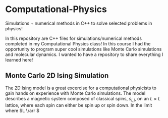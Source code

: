 # Computational-Physics
Simulations + numerical methods in C++ to solve selected problems in physics! 

In this repository are C++ files for simulations/numerical methods completed in my Computational Physics class! In this course I had the opportunity to program super cool simulations like Monte Carlo simulations and molecular dynamics. I wanted to have a repository to share everything I learned here!  

## Monte Carlo 2D Ising Simulation
The 2D Ising model is a great excercise for a computational physicists to gain hands on experience with Monte Carlo simulations. The model describes a magnetic system composed of classical spins, $s_{i,j}$, on an $L$ $\times$ $L$ lattice, where each spin can either be spin up or spin down. In the limit where $L \rarr $
